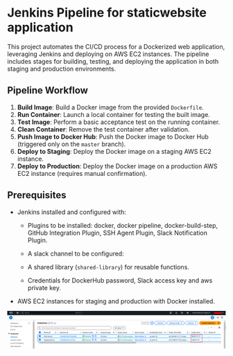 # Jenkins Pipeline for staticwebsite application

This project automates the CI/CD process for a Dockerized web application, leveraging Jenkins and deploying on AWS EC2 instances. The pipeline includes stages for building, testing, and deploying the application in both staging and production environments.

## Pipeline Workflow

1. **Build Image**: Build a Docker image from the provided `Dockerfile`.
2. **Run Container**: Launch a local container for testing the built image.
3. **Test Image**: Perform a basic acceptance test on the running container.
4. **Clean Container**: Remove the test container after validation.
5. **Push Image to Docker Hub**: Push the Docker image to Docker Hub (triggered only on the `master` branch).
6. **Deploy to Staging**: Deploy the Docker image on a staging AWS EC2 instance.
7. **Deploy to Production**: Deploy the Docker image on a production AWS EC2 instance (requires manual confirmation).

## Prerequisites

- Jenkins installed and configured with:
  - Plugins to be installed: docker, docker pipeline, docker-build-step, GitHub Integration Plugin, SSH Agent Plugin, Slack Notification Plugin.

  - A slack channel to be configured:

  - A shared library (`shared-library`) for reusable functions.

  - Credentials for DockerHub password, Slack access key and aws private key.

- AWS EC2 instances for staging and production with Docker installed.

![](images/ec2_instance.png)
